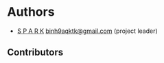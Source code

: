 # Authors

* [S P A R K](https://github.com/satthuno999) <binh9aqktk@gmail.com> (project leader)

## Contributors
